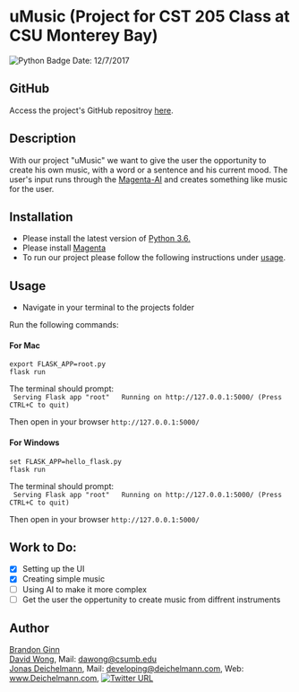 # uMusic (Project for CST 205 Class at CSU Monterey Bay) 
![Python Badge](https://img.shields.io/badge/language-Python-brightgreen.svg)  Date: 12/7/2017

## GitHub
Access the project's GitHub repositroy [here](https://github.com/JonasDeichelmann/uMusic).

## Description
With our project "uMusic" we want to give the user the opportunity to create his own music, with a word or a sentence and his current mood. The user's input runs through the [Magenta-AI](https://magenta.tensorflow.org) and creates something like music for the user.

## Installation  
* Please install the latest version of [Python 3.6.](https://www.python.org/downloads/)  
* Please install [Magenta](https://github.com/tensorflow/magenta#installation)  
* To run our project please follow the following instructions under [usage](https://github.com/JonasDeichelmann/cst205project#usage).

## Usage  
* Navigate in your terminal to the projects folder

Run the following commands:
#### For Mac
```export FLASK_APP=root.py```  
```flask run```

The terminal should prompt:  
` Serving Flask app "root"  
 Running on http://127.0.0.1:5000/ (Press CTRL+C to quit)`

Then open in your browser `http://127.0.0.1:5000/`

#### For Windows
```set FLASK_APP=hello_flask.py```  
```flask run```

The terminal should prompt:  
` Serving Flask app "root"  
 Running on http://127.0.0.1:5000/ (Press CTRL+C to quit)`

Then open in your browser `http://127.0.0.1:5000/`

## Work to Do:  
- [x] Setting up the UI  
- [x] Creating simple music  
- [ ] Using AI to make it more complex  
- [ ] Get the user the oppertunity to create music from diffrent instruments  

## Author
[Brandon Ginn](https://github.com/bginn)  
[David Wong](https://github.com/dvw89), Mail: dawong@csumb.edu  
[Jonas Deichelmann](https://github.com/JonasDeichelmann), Mail: developing@deichelmann.com, Web: www.Deichelmann.com, [![Twitter URL](https://img.shields.io/twitter/url/http/shields.io.svg?style=social)](https://twitter.com/jdeichelmann)
